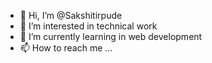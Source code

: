 - 👋 Hi, I’m @Sakshitirpude
- 👀 I’m interested in technical work
- 🌱 I’m currently learning in web development 
- 📫 How to reach me ...

<!---
Sakshitirpude/Sakshitirpude is a ✨ special ✨ repository because its `README.md` (this file) appears on your GitHub profile.
You can click the Preview link to take a look at your changes.
--->

